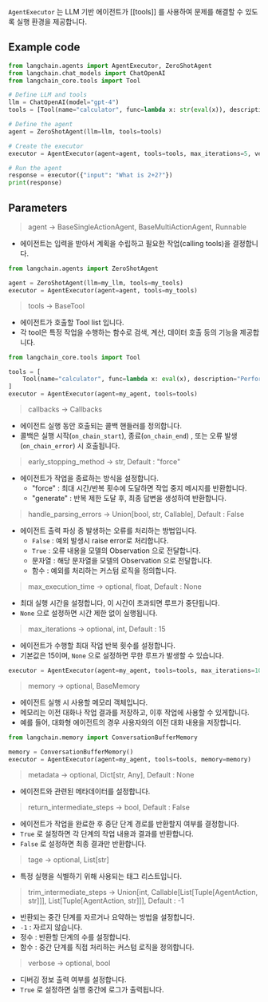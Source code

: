 `AgentExecutor` 는 LLM 기반 에이전트가 [[tools]] 를 사용하여 문제를 해결할 수 있도록 실행 환경을 제공합니다.

## Example code

```python
from langchain.agents import AgentExecutor, ZeroShotAgent
from langchain.chat_models import ChatOpenAI
from langchain_core.tools import Tool

# Define LLM and tools
llm = ChatOpenAI(model="gpt-4")
tools = [Tool(name="calculator", func=lambda x: str(eval(x)), description="Calculates expressions.")]

# Define the agent
agent = ZeroShotAgent(llm=llm, tools=tools)

# Create the executor
executor = AgentExecutor(agent=agent, tools=tools, max_iterations=5, verbose=True)

# Run the agent
response = executor({"input": "What is 2+2?"})
print(response)

```
## Parameters

> agent -> BaseSingleActionAgent, BaseMultiActionAgent, Runnable

- 에이전트는 입력을 받아서 계획을 수립하고 필요한 작업(calling tools)을 결정합니다.

```python
from langchain.agents import ZeroShotAgent

agent = ZeroShotAgent(llm=my_llm, tools=my_tools)
executor = AgentExecutor(agent=agent, tools=my_tools)

```

> tools -> BaseTool

- 에이전트가 호출할 Tool list 입니다.
- 각 tool은 특정 작업을 수행하는 함수로 검색, 계산, 데이터 호출 등의 기능을 제공합니다.

```python
from langchain_core.tools import Tool

tools = [
    Tool(name="calculator", func=lambda x: eval(x), description="Performs calculations.")
]
executor = AgentExecutor(agent=my_agent, tools=tools)
```

> callbacks -> Callbacks

- 에이전트 실행 동안 호출되는 콜백 핸들러를 정의합니다.
- 콜백은 실행 시작(`on_chain_start`), 종료(`on_chain_end`) , 또는 오류 발생(`on_chain_error`) 시 호출됩니다.

> early_stopping_method -> str, Default : "force"

- 에이전트가 작업을 종료하는 방식을 설정합니다.
	- "force" : 최대 시간/반복 횟수에 도달하면 작업 중지 메시지를 반환합니다.
	- "generate" : 반복 제한 도달 후, 최종 답변을 생성하여 반환합니다.

> handle_parsing_errors -> Union[bool, str, Callable], Default : False

- 에이전트 출력 파싱 중 발생하는 오류를 처리하는 방법입니다.
	- `False` : 예외 발생시 raise error로 처리합니다.
	- `True` : 오류 내용을 모델의 Observation 으로 전달합니다.
	- 문자열 : 해당 문자열을 모델의 Observation 으로 전달합니다.
	- 함수 : 예외를 처리하는 커스텀 로직을 정의합니다.

> max_execution_time -> optional, float, Default : None

- 최대 실행 시간을 설정합니다, 이 시간이 초과되면 루프가 중단됩니다.
- `None` 으로 설정하면 시간 제한 없이 실행됩니다.

> max_iterations -> optional, int, Default : 15 

- 에이전트가 수행할 최대 작업 반복 횟수를 설정합니다.
- 기본값은 15이며, `None` 으로 설정하면 무한 루프가 발생할 수 있습니다.

```python
executor = AgentExecutor(agent=my_agent, tools=tools, max_iterations=10)
```

> memory -> optional, BaseMemory

- 에이전트 실행 시 사용할 메모리 객체입니다.
- 메모리는 이전 대화나 작업 결과를 저장하고, 이후 작업에 사용할 수 있게합니다.
- 예를 들어, 대화형 에이전트의 경우 사용자와의 이전 대화 내용을 저장합니다.

```python
from langchain.memory import ConversationBufferMemory

memory = ConversationBufferMemory()
executor = AgentExecutor(agent=my_agent, tools=tools, memory=memory)

```

> metadata -> optional, Dict[str, Any], Default : None

- 에이전트와 관련된 메타데이터를 설정합니다.

> return_intermediate_steps -> bool, Default : False

- 에이전트가 작업을 완료한 후 중단 단계 경로를 반환할지 여부를 결정합니다.
- `True` 로 설정하면 각 단계의 작업 내용과 결과를 반환합니다.
- `False` 로 설정하면 최종 결과만 반환합니다.

> tage -> optional, List[str]

- 특정 실행을 식별하기 위해 사용되는 태그 리스트입니다.

> trim_intermediate_steps -> Union[int, Callable[List[Tuple[AgentAction, str]]], List[Tuple[AgentAction, str]]], Default : -1

- 반환되는 중간 단계를 자르거나 요약하는 방법을 설정합니다.
- `-1` : 자르지 않습니다.
- 정수 : 반환할 단계의 수를 설정합니다.
- 함수 : 중간 단계를 직접 처리하는 커스텀 로직을 정의합니다.

> verbose -> optional, bool

- 디버깅 정보 출력 여부를 설정합니다.
- `True` 로 설정하면 실행 중간에 로그가 출력됩니다.


